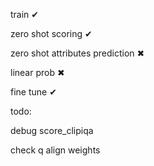 train &#x2714;

zero shot scoring &#x2714;

zero shot attributes prediction &#x2716;

linear prob &#x2716;

fine tune &#x2714;

todo:

debug score_clipiqa

check q align weights